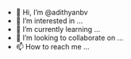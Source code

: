 - 👋 Hi, I’m @adithyanbv
- 👀 I’m interested in ...
- 🌱 I’m currently learning ...
- 💞️ I’m looking to collaborate on ...
- 📫 How to reach me ...

<!---
adithyanbv/adithyanbv is a ✨ special ✨ repository because its `README.md` (this file) appears on your GitHub profile.
You can click the Preview link to take a look at your changes.
--->
